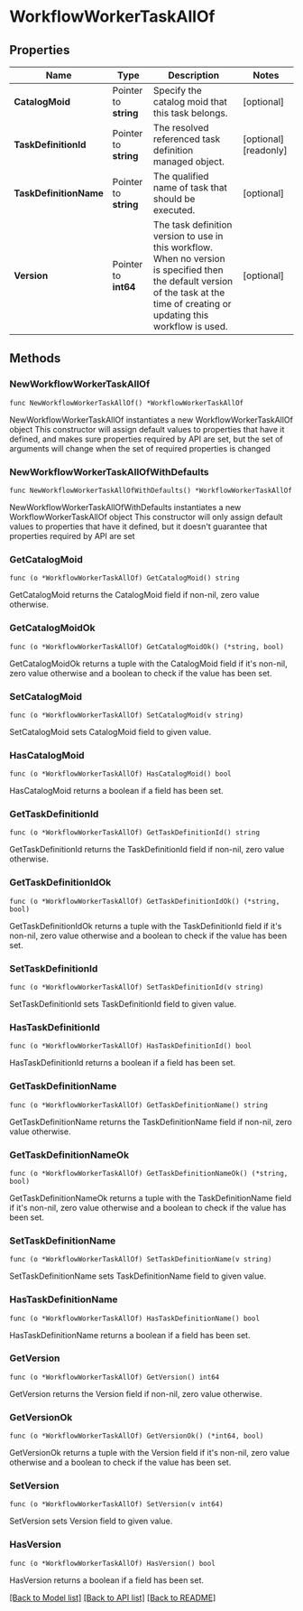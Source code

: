 # WorkflowWorkerTaskAllOf

## Properties

Name | Type | Description | Notes
------------ | ------------- | ------------- | -------------
**CatalogMoid** | Pointer to **string** | Specify the catalog moid that this task belongs. | [optional] 
**TaskDefinitionId** | Pointer to **string** | The resolved referenced task definition managed object. | [optional] [readonly] 
**TaskDefinitionName** | Pointer to **string** | The qualified name of task that should be executed. | [optional] 
**Version** | Pointer to **int64** | The task definition version to use in this workflow. When no version is specified then the default version of the task at the time of creating or updating this workflow is used. | [optional] 

## Methods

### NewWorkflowWorkerTaskAllOf

`func NewWorkflowWorkerTaskAllOf() *WorkflowWorkerTaskAllOf`

NewWorkflowWorkerTaskAllOf instantiates a new WorkflowWorkerTaskAllOf object
This constructor will assign default values to properties that have it defined,
and makes sure properties required by API are set, but the set of arguments
will change when the set of required properties is changed

### NewWorkflowWorkerTaskAllOfWithDefaults

`func NewWorkflowWorkerTaskAllOfWithDefaults() *WorkflowWorkerTaskAllOf`

NewWorkflowWorkerTaskAllOfWithDefaults instantiates a new WorkflowWorkerTaskAllOf object
This constructor will only assign default values to properties that have it defined,
but it doesn't guarantee that properties required by API are set

### GetCatalogMoid

`func (o *WorkflowWorkerTaskAllOf) GetCatalogMoid() string`

GetCatalogMoid returns the CatalogMoid field if non-nil, zero value otherwise.

### GetCatalogMoidOk

`func (o *WorkflowWorkerTaskAllOf) GetCatalogMoidOk() (*string, bool)`

GetCatalogMoidOk returns a tuple with the CatalogMoid field if it's non-nil, zero value otherwise
and a boolean to check if the value has been set.

### SetCatalogMoid

`func (o *WorkflowWorkerTaskAllOf) SetCatalogMoid(v string)`

SetCatalogMoid sets CatalogMoid field to given value.

### HasCatalogMoid

`func (o *WorkflowWorkerTaskAllOf) HasCatalogMoid() bool`

HasCatalogMoid returns a boolean if a field has been set.

### GetTaskDefinitionId

`func (o *WorkflowWorkerTaskAllOf) GetTaskDefinitionId() string`

GetTaskDefinitionId returns the TaskDefinitionId field if non-nil, zero value otherwise.

### GetTaskDefinitionIdOk

`func (o *WorkflowWorkerTaskAllOf) GetTaskDefinitionIdOk() (*string, bool)`

GetTaskDefinitionIdOk returns a tuple with the TaskDefinitionId field if it's non-nil, zero value otherwise
and a boolean to check if the value has been set.

### SetTaskDefinitionId

`func (o *WorkflowWorkerTaskAllOf) SetTaskDefinitionId(v string)`

SetTaskDefinitionId sets TaskDefinitionId field to given value.

### HasTaskDefinitionId

`func (o *WorkflowWorkerTaskAllOf) HasTaskDefinitionId() bool`

HasTaskDefinitionId returns a boolean if a field has been set.

### GetTaskDefinitionName

`func (o *WorkflowWorkerTaskAllOf) GetTaskDefinitionName() string`

GetTaskDefinitionName returns the TaskDefinitionName field if non-nil, zero value otherwise.

### GetTaskDefinitionNameOk

`func (o *WorkflowWorkerTaskAllOf) GetTaskDefinitionNameOk() (*string, bool)`

GetTaskDefinitionNameOk returns a tuple with the TaskDefinitionName field if it's non-nil, zero value otherwise
and a boolean to check if the value has been set.

### SetTaskDefinitionName

`func (o *WorkflowWorkerTaskAllOf) SetTaskDefinitionName(v string)`

SetTaskDefinitionName sets TaskDefinitionName field to given value.

### HasTaskDefinitionName

`func (o *WorkflowWorkerTaskAllOf) HasTaskDefinitionName() bool`

HasTaskDefinitionName returns a boolean if a field has been set.

### GetVersion

`func (o *WorkflowWorkerTaskAllOf) GetVersion() int64`

GetVersion returns the Version field if non-nil, zero value otherwise.

### GetVersionOk

`func (o *WorkflowWorkerTaskAllOf) GetVersionOk() (*int64, bool)`

GetVersionOk returns a tuple with the Version field if it's non-nil, zero value otherwise
and a boolean to check if the value has been set.

### SetVersion

`func (o *WorkflowWorkerTaskAllOf) SetVersion(v int64)`

SetVersion sets Version field to given value.

### HasVersion

`func (o *WorkflowWorkerTaskAllOf) HasVersion() bool`

HasVersion returns a boolean if a field has been set.


[[Back to Model list]](../README.md#documentation-for-models) [[Back to API list]](../README.md#documentation-for-api-endpoints) [[Back to README]](../README.md)


